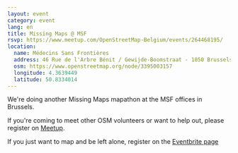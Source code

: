 ```yaml
---
layout: event
category: event
lang: en
title: Missing Maps @ MSF
rsvp: https://www.meetup.com/OpenStreetMap-Belgium/events/264468195/
location:
  name: Médecins Sans Frontières
  address: 46 Rue de l'Arbre Bénit / Gewijde-Boomstraat - 1050 Brussels
  osm: https://www.openstreetmap.org/node/3395003157
  longitude: 4.3639449
  latitude: 50.8334014
---
```


We're doing another Missing Maps mapathon at the MSF offices in Brussels.

If you're coming to meet other OSM volunteers or want to help out, please register on [Meetup](https://www.meetup.com/OpenStreetMap-Belgium/events/264468195/).

If you just want to map and be left alone, register on the [Eventbrite page](https://www.eventbrite.com/e/missing-maps-msfhi-brussels-tickets-71347880431)
